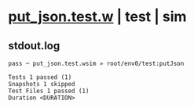 # [put_json.test.w](../../../../../../examples/tests/sdk_tests/bucket/put_json.test.w) | test | sim

## stdout.log
```log
pass ─ put_json.test.wsim » root/env0/test:putJson

Tests 1 passed (1)
Snapshots 1 skipped
Test Files 1 passed (1)
Duration <DURATION>
```

